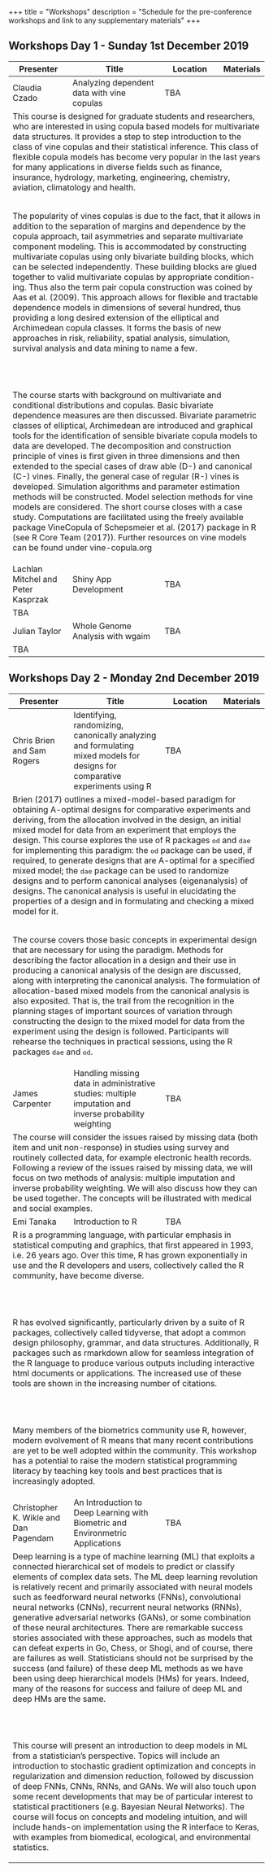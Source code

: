 +++
title = "Workshops"
description = "Schedule for the pre-conference workshops and link to any supplementary materials"
+++


## Workshops Day 1 - Sunday 1st December 2019

<table class="cll">
<col style="width:25%">
<col style="width:40%">
<col style="width:25%">
<col style="width:10%">
<thead>
<tr>
<th>Presenter</th>
<th>Title</th>
<th>Location</th>
<th>Materials</th>
</tr>
</thead>

<tbody>

<tr class="clickable" data-toggle="collapse" id="1" data-target=".1collapsed">

<td>Claudia Czado</td>
<td>Analyzing dependent data with vine copulas</td>
<td>TBA</td>
<td><a href=""></a></td>
</tr>

<tr class="out budgets 1collapsed collapse" aria-expanded="false" style="height: 0px;">
    <td colspan="4">
        This course is designed for graduate students and researchers, who are interested in using copula based models for multivariate data structures. It provides a step to step introduction to the class of vine copulas and their statistical inference. This class of flexible copula models has become very popular in the last years for many applications in diverse fields such as finance, insurance, hydrology, marketing, engineering, chemistry, aviation, climatology and health.

<br>
<br>

The popularity of vines copulas is due to the fact, that it allows in addition to the separation of margins and dependence by the copula approach, tail asymmetries and separate multivariate component modeling. This is accommodated by constructing multivariate copulas using only bivariate building blocks, which can be selected independently. These building blocks are glued together to valid multivariate copulas by appropriate condition-
ing. Thus also the term pair copula construction was coined by Aas et al. (2009). This approach allows for flexible and tractable dependence models in dimensions of several hundred, thus providing a long desired extension of the elliptical and Archimedean copula classes. It forms the basis of new approaches in risk, reliability, spatial analysis, simulation, survival analysis and data mining to name a few.

<br>
<br>

The course starts with background on multivariate and conditional distributions and copulas. Basic bivariate dependence measures are then discussed.  Bivariate parametric classes of elliptical, Archimedean are introduced and graphical tools for the identification of sensible bivariate copula models to data are developed. The decomposition and construction principle of vines is first given in three dimensions and then extended to the special cases of draw able (D-) and canonical (C-) vines. Finally, the general case of regular (R-) vines is developed. Simulation algorithms and parameter estimation methods will be constructed. Model selection methods for vine models are considered. The short course closes with a case study. Computations are facilitated using the freely available package VineCopula of Schepsmeier et al. (2017) package in R (see R Core Team (2017)). Further resources on vine models can be found under vine-copula.org
</td></tr>


<tr class="clickable" data-toggle="collapse" id="2" data-target=".2collapsed">

<td>Lachlan Mitchel and Peter Kasprzak</td>
<td>Shiny App Development</td>
<td>TBA</td>
<td><a href=""></a></td>
</tr>

<tr class="out budgets 2collapsed collapse" aria-expanded="false" style="height: 0px;">
    <td colspan="4">
        TBA
</td></tr>


<tr class="clickable" data-toggle="collapse" id="3" data-target=".3collapsed">
<td>Julian Taylor</td>
<td>Whole Genome Analysis with wgaim</td>
<td>TBA</td>
<td><a href=""></a></td>
</tr>

<tr class="out budgets 3collapsed collapse" aria-expanded="false" style="height: 0px;">
    <td colspan="4">
        TBA
</td></tr>

</tbody>
</table>


## Workshops Day 2 - Monday 2nd December 2019

<table class="cll">
<col style="width:25%">
<col style="width:40%">
<col style="width:25%">
<col style="width:10%">
<thead>
<tr>
<th>Presenter</th>
<th>Title</th>
<th>Location</th>
<th>Materials</th>
</tr>
</thead>

<tbody>

<tr class="clickable" data-toggle="collapse" id="4" data-target=".4collapsed">

<td>Chris Brien and Sam Rogers</td>
<td>Identifying, randomizing, canonically analyzing and formulating mixed models for designs for comparative experiments using R</td>
<td>TBA</td>
<td><a href=""></a></td>
</tr>

<tr class="out budgets 4collapsed collapse" aria-expanded="false" style="height: 0px;">
    <td colspan="4">
        Brien (2017) outlines a mixed-model-based paradigm for obtaining A-optimal designs for comparative experiments and deriving, from the allocation involved in the design, an initial mixed model for data from an experiment that employs the design. This course explores the use of R packages <tt>od</tt> and <tt>dae</tt> for implementing this paradigm: the <tt>od</tt> package can be used, if required, to generate designs that are A-optimal for a specified mixed model; the <tt>dae</tt> package can be used to randomize designs and to perform canonical analyses (eigenanalysis) of designs. The canonical analysis is useful in elucidating the properties of a design and in formulating and checking a mixed model for it.

<br>
<br>

The course covers those basic concepts in experimental design that are necessary for using the paradigm. Methods for describing the factor allocation in a design and their use in producing a canonical analysis of the design are discussed, along with interpreting the canonical analysis. The formulation of allocation-based mixed models from the canonical analysis is also exposited. That is, the trail from the recognition in the planning stages of important sources of variation through constructing the design to the mixed model for data from the experiment using the design is followed. Participants will rehearse the techniques in practical sessions, using the R packages <tt>dae</tt> and <tt>od</tt>.
</td></tr>


<tr class="clickable" data-toggle="collapse" id="5" data-target=".5collapsed">

<td>James Carpenter</td>
<td>Handling missing data in administrative studies: multiple imputation and inverse probability weighting</td>
<td>TBA</td>
<td><a href=""></a></td>
</tr>

<tr class="out budgets 5collapsed collapse" aria-expanded="false" style="height: 0px;">
    <td colspan="4">
        The course will consider the issues raised by missing data (both item and unit non-response) in studies using survey and routinely collected data, for example electronic health records. Following a review of the issues raised by missing data, we will focus on two methods of analysis: multiple imputation and inverse probability weighting. We will also discuss how they can be used together. The concepts will be illustrated with medical and social examples.   
</td></tr>


<tr class="clickable" data-toggle="collapse" id="6" data-target=".6collapsed">
<td>Emi Tanaka</td>
<td>Introduction to R</td>
<td>TBA</td>
<td><a href=""></a></td>
</tr>

<tr class="out budgets 6collapsed collapse" aria-expanded="false" style="height: 0px;">
    <td colspan="4">
        R is a programming language, with particular emphasis in statistical computing and graphics, that first appeared in 1993, i.e. 26 years ago. Over this time, R has grown exponentially in use and the R developers and users, collectively called the R community, have become diverse.
        
<br><br>

R has evolved significantly, particularly driven by a suite of R packages, collectively called tidyverse, that adopt a common design philosophy, grammar, and data structures. Additionally, R packages such as rmarkdown allow for seamless integration of the R language to produce various outputs including interactive html documents or applications. The increased use of these tools are shown in the increasing number of citations.
        
<br><br>

Many members of the biometrics community use R, however, modern evolvement of R means that many recent contributions are yet to be well adopted within the community. This workshop has a potential to raise the modern statistical programming literacy by teaching key tools and best practices that is increasingly adopted.
</td></tr>

<tr class="clickable" data-toggle="collapse" id="7" data-target=".7collapsed">
<td>Christopher K. Wikle and Dan Pagendam</td>
<td>An Introduction to Deep Learning with Biometric and Environmetric Applications</td>
<td>TBA</td>
<td><a href=""></a></td>
</tr>

<tr class="out budgets 7collapsed collapse" aria-expanded="false" style="height: 0px;">
    <td colspan="4">
        Deep learning is a type of machine learning (ML) that exploits a connected hierarchical set of models to predict or classify elements of complex data sets.  The ML deep learning revolution is relatively recent and primarily associated with neural models such as feedforward neural networks (FNNs), convolutional neural networks (CNNs), recurrent neural networks (RNNs), generative adversarial networks (GANs), or some combination of these neural architectures.  There are remarkable success stories associated with these approaches, such as models that can defeat experts in Go, Chess, or Shogi, and of course, there are failures as well.  Statisticians should not be surprised by the success (and failure) of these deep ML methods as we have been using deep hierarchical models (HMs) for years.   Indeed, many of the reasons for success and failure of deep ML and deep HMs are the same.  

<br><br>

This course will present an introduction to deep models in ML from a statistician’s perspective. Topics will include an introduction to stochastic gradient optimization and concepts in regularization and dimension reduction, followed by discussion of deep FNNs, CNNs, RNNs, and GANs.  We will also touch upon some recent developments that may be of particular interest to statistical practitioners (e.g. Bayesian Neural Networks).  The course will focus on concepts and modeling intuition, and will include hands-on implementation using the R interface to Keras, with examples from biomedical, ecological, and environmental statistics.  

</td></tr>

</tbody>
</table>
